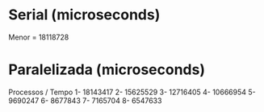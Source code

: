 # Serial (microseconds)

Menor = 18118728

# Paralelizada (microseconds)

Processos / Tempo
1- 18143417
2- 15625529
3- 12716405
4- 10666954
5- 9690247
6- 8677843
7- 7165704
8- 6547633
